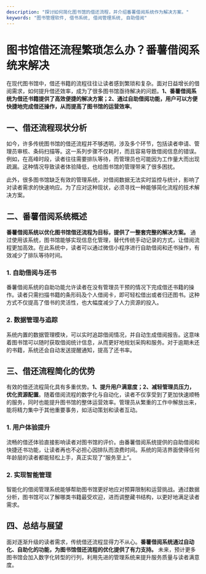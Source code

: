 ```yaml
---
description: "探讨如何简化图书馆的借还流程，并介绍番薯借阅系统作为解决方案。"
keywords: "图书管理软件, 借书系统, 借阅管理系统, 自助借阅"
---
```

# 图书馆借还流程繁琐怎么办？番薯借阅系统来解决

在现代图书馆中，借还书籍的流程往往让读者感到繁琐和复杂。面对日益增长的借阅需求，如何提升借还效率，成为了很多图书馆亟待解决的问题。**1、番薯借阅系统为借还书籍提供了高效便捷的解决方案；2、通过自助借阅功能，用户可以方便快捷地完成借还操作，从而提高了图书馆的运营效率**。

## 一、借还流程现状分析

如今，许多传统图书馆的借还流程并不够透明，涉及多个环节，包括读者申请、管理员审核、条码扫描等。这一系列步骤不仅耗时，而且容易导致借阅信息的错误。例如，在高峰时段，读者往往需要排队等待，而管理员也可能因为工作量大而出现疏漏。这种情况导致读者体验降低，也给图书馆的管理带来了很多困扰。

此外，很多图书馆缺乏有效的管理系统，对借阅数据无法实时监控与统计，影响了对读者需求的快速响应。为了应对这种现状，必须寻找一种能够简化流程的技术解决方案。

## 二、番薯借阅系统概述

**番薯借阅系统以优化图书馆借还流程为目标，提供了一整套完整的解决方案。** 通过使用该系统，图书馆能够实现信息化管理，替代传统手动记录的方式，让借阅流程更加高效。在此系统中，读者可以通过微信小程序进行自助借阅和还书操作，有效减少了排队等待时间。

### 1. 自助借阅与还书

番薯借阅系统的自助功能允许读者在没有管理员干预的情况下完成借还书籍的操作。读者只需扫描书籍的条形码及个人借阅卡，即可轻松借出或者归还图书。这种方式不仅提高了借书的灵活性，也大幅度减少了人力资源的投入。

### 2. 数据管理与追踪

系统内置的数据管理模块，可以实时追踪借阅情况，并自动生成借阅报告。这意味着图书馆可以随时获取借阅统计信息，从而更好地规划采购和服务。对于逾期未还的书籍，系统还会自动发送提醒通知，提高了还书率。

## 三、借还流程简化的优势

有效的借还流程简化具有多重优势。**1、提升用户满意度；2、减轻管理员压力，优化资源配置**。随着借阅流程的数字化与自动化，读者不仅享受到了更加快速顺畅的服务，同时也能提升图书馆的整体运营效率。管理员从繁重的工作中解放出来，能将精力集中于其他重要事务，如活动策划和读者互动。

### 1. 用户体验提升

流畅的借还体验直接影响读者对图书馆的评价。由番薯借阅系统提供的自助借阅和快捷还书功能，让读者再也不必担心因排队而浪费时间。系统的简洁界面使得任何年龄层的读者都能轻松上手，真正实现了“服务至上”。

### 2. 实现智能管理

智能化的借阅管理系统能够帮助图书馆更好地应对预算限制和运营挑战。通过数据分析，图书馆可以了解哪类书籍最受欢迎，进而调整藏书结构，以更好地满足读者需求。

## 四、总结与展望

面对逐渐升级的读者需求，传统借还流程显得力不从心。**番薯借阅系统通过自动化、自助化的功能，为图书馆借还流程的优化提供了有力支持。** 未来，预计更多图书馆会加入数字化转型的行列，利用先进的管理系统来提升服务质量与读者满意度。
